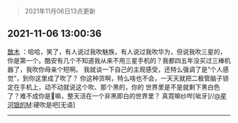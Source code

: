 > 2021年11月06日13点更新
<link rel="stylesheet" href="https://cdn.jsdelivr.net/gh/taotie6/sampleJSON@main/css/photo_show.css">
<meta name="referrer" content="no-referrer" />


 ## 2021-11-06 13:00:36 

 [㪚木](https://www.coolapk.com/feed/31261254?shareKey=MzdmNDQ0YTY2ZjcxNjE4NjBiZmY~) ：哈哈，笑了，有人说过我吹魅族，有人说过我吹华为，但说我吹三星的，你是第一个。酷安有几个不知道我从来不用三星手机的？我都四五年没买过三棒机器了，我吹你母亲个短啊。
我就谈一下自己的主观感受，还特么强调了是“个人感觉”，到你这里成了吹了？
你这种货啊，特么啥也不会<!--break-->，一天天就把二极管脑子锁定在手机上，动不动就说这个吹、那个黑的，你的 世界里是不是就剩下黑白色了？难不成你是🐶嘛，整天活在一个非黑即白的世界里？
真霓嘛纱哔[呲牙]//<a class="feed-link-uname" href="/u/星河银的M">@星河银的M</a>:硬吹是吧[无语] 

<div class="album">
</div>

 ------- 

